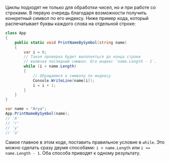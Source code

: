 
Циклы подходят не только для обработки чисел, но и при работе со строками. В первую очередь благодаря возможности получить конкретный символ по его индексу. Ниже пример кода, который распечатывает буквы каждого слова на отдельной строке:

```cs
class App
{
    public static void PrintNameBySymbol(string name)
    {
        var i = 0;
        // Такая проверка будет выполняться до конца строки
        // включая последний символ. Его индекс `name.Length - 1`.
        while (i < name.Length)
        {
            // Обращаемся к символу по индексу
            Console.WriteLine(name[i]);
            i = i + 1;
        }
    }
}

var name = "Arya";
App.PrintNameBySymbol(name);
// 'A'
// 'r'
// 'y'
// 'a'
```

Самое главное в этом коде, поставить правильное условие в `while`. Это можно сделать сразу двумя способами: `i < name.Length` или `i <= name.Length - 1`. Оба способа приводят к одному результату.

